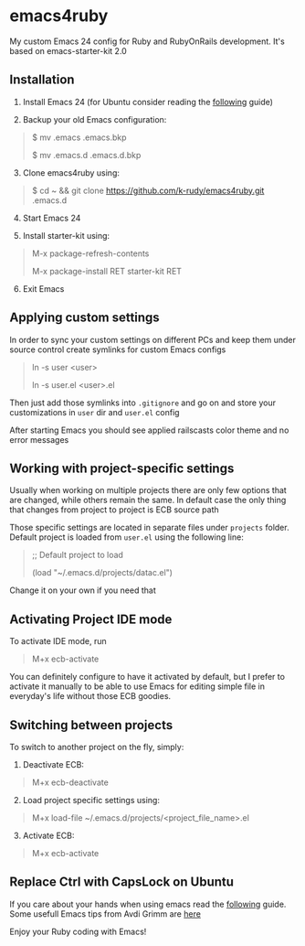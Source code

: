 emacs4ruby
==========

My custom Emacs 24 config for Ruby and RubyOnRails development. It's based on emacs-starter-kit 2.0

Installation
------------

1. Install Emacs 24 (for Ubuntu consider reading the [following](https://launchpad.net/~cassou/+archive/emacs) guide)

2. Backup your old Emacs configuration:
> $ mv .emacs  .emacs.bkp
>
> $ mv .emacs.d .emacs.d.bkp

3. Clone emacs4ruby using:
> $ cd ~ && git clone https://github.com/k-rudy/emacs4ruby.git .emacs.d

4. Start Emacs 24

5. Install starter-kit using:
> M-x package-refresh-contents
>
> M-x package-install RET starter-kit RET

6. Exit Emacs

Applying custom settings
------------------------

In order to sync your custom settings on different PCs and keep them under source control create symlinks for custom Emacs configs
> ln -s user &lt;user>
>
> ln -s user.el &lt;user>.el

Then just add those symlinks into `.gitignore` and go on and store your customizations in `user` dir and `user.el` config

After starting Emacs you should see applied railscasts color theme and no error messages

Working with project-specific settings
--------------------------------------

Usually when working on multiple projects there are only few options
that are changed, while others remain the same. In default case the
only thing that changes from project to project is ECB source path

Those specific settings are located in separate files under `projects`
folder. Default project is loaded from `user.el` using the following line:
>;; Default project to load
>
>(load "~/.emacs.d/projects/datac.el")

Change it on your own if you need that

Activating Project IDE mode
---------------------------

To activate IDE mode, run

> M+x ecb-activate

You can definitely configure to have it activated by default, but I
prefer to activate it manually to be able to use Emacs for editing
simple file in everyday's life without those ECB goodies.

Switching between projects
--------------------------

To switch to another project on the fly, simply:

1. Deactivate ECB:
> M+x ecb-deactivate

2. Load project specific settings using:
> M+x load-file ~/.emacs.d/projects/&lt;project_file_name>.el

3. Activate ECB:
> M+x ecb-activate

Replace Ctrl with CapsLock on Ubuntu
------------------------------------

If you care about your hands when using emacs read the
[following](http://emacswiki.org/emacs/MovingTheCtrlKey) guide.
Some usefull Emacs tips from Avdi Grimm are [here](http://devblog.avdi.org/category/emacs-reboot/)

Enjoy your Ruby coding with Emacs!

